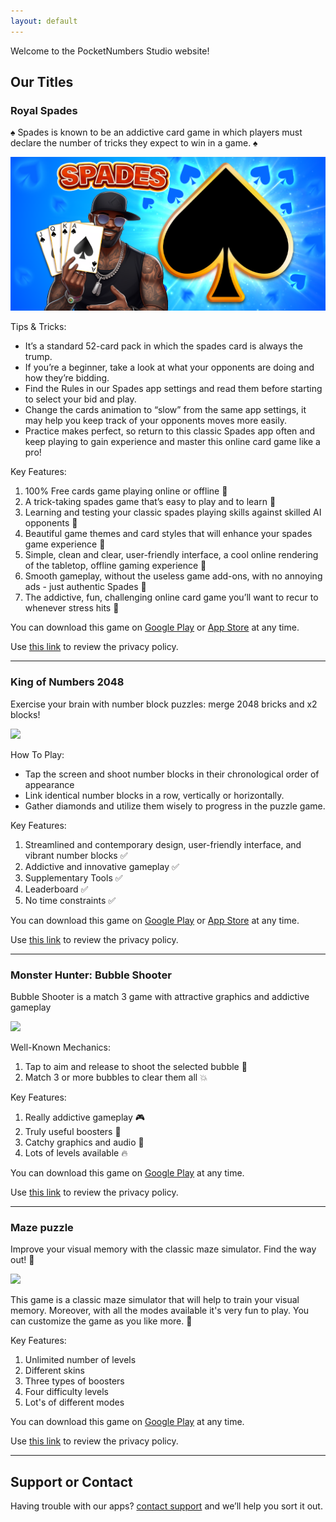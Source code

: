 ```yaml
---
layout: default
---
```


Welcome to the PocketNumbers Studio website!

## Our Titles

### Royal Spades

♠️ Spades is known to be an addictive card game in which players must declare the number of tricks they expect to win in a game. ♠️

[<img src="./royal-spades/feature_graphic.png">](https://play.google.com/store/apps/details?id=com.pocketnumbers.royalspades)

Tips & Tricks:
- It’s a standard 52-card pack in which the spades card is always the trump.
- If you’re a beginner, take a look at what your opponents are doing and how they’re bidding.
- Find the Rules in our Spades app settings and read them before starting to select your bid and play.
- Change the cards animation to “slow” from the same app settings, it may help you keep track of your opponents moves more easily.
- Practice makes perfect, so return to this classic Spades app often and keep playing to gain experience and master this online card game like a pro!

Key Features:
1. 100% Free cards game playing online or offline 🤩
2. A trick-taking spades game that’s easy to play and to learn 🤩
3. Learning and testing your classic spades playing skills against skilled AI opponents 🤩
4. Beautiful game themes and card styles that will enhance your spades game experience 🤩
5. Simple, clean and clear, user-friendly interface, a cool online rendering of the tabletop, offline gaming experience 🤩
6. Smooth gameplay, without the useless game add-ons, with no annoying ads - just authentic Spades 🤩
7. The addictive, fun, challenging online card game you’ll want to recur to whenever stress hits 🤩

You can download this game on [Google Play](https://play.google.com/store/apps/details?id=com.pocketnumbers.royalspades)
or [App Store](https://apps.apple.com/us/app/royal-spades-card-game-2024/id6504277218?ls=1) at any time.

Use [this link](https://dmitriifeshchenko.github.io/royal-spades/privacy.html) to review the privacy policy.

* * *

### King of Numbers 2048

Exercise your brain with number block puzzles: merge 2048 bricks and x2 blocks!

[<img src="https://dmitriifeshchenko.github.io/king-of-numbers/feature_graphic.jpg">](https://play.google.com/store/apps/details?id=com.pocketnumbers.king.android)

How To Play:
- Tap the screen and shoot number blocks in their chronological order of appearance
- Link identical number blocks in a row, vertically or horizontally.
- Gather diamonds and utilize them wisely to progress in the puzzle game.

Key Features:
1. Streamlined and contemporary design, user-friendly interface, and vibrant number blocks ✅
2. Addictive and innovative gameplay ✅
3. Supplementary Tools ✅
4. Leaderboard ✅
5. No time constraints ✅

You can download this game on [Google Play](https://play.google.com/store/apps/details?id=com.pocketnumbers.king.android)
or [App Store](https://apps.apple.com/us/app/king-of-numbers-2048/id6473016871?ls=1) at any time.

Use [this link](https://dmitriifeshchenko.github.io/king-of-numbers/privacy.html) to review the privacy policy.

* * *

### Monster Hunter: Bubble Shooter

Bubble Shooter is a match 3 game with attractive graphics and addictive gameplay

[<img src="https://dmitriifeshchenko.github.io/monsterhunter/feature_graphic.png">](https://play.google.com/store/apps/details?id=com.dnhnd.monsterhunter)

Well-Known Mechanics:
1. Tap to aim and release to shoot the selected bubble 🏹
2. Match 3 or more bubbles to clear them all 💥

Key Features:
1. Really addictive gameplay 🎮
2. Truly useful boosters 🚀
3. Catchy graphics and audio 🙈
4. Lots of levels available 🔥

You can download this game on [Google Play](https://play.google.com/store/apps/details?id=com.dnhnd.monsterhunter) at any time.

Use [this link](https://dmitriifeshchenko.github.io/monsterhunter/privacy.html) to review the privacy policy.

* * *

### Maze puzzle

Improve your visual memory with the classic maze simulator. Find the way out! 🎯

[<img src="https://dmitriifeshchenko.github.io/maze/E7Cn9DevEAts_1024_500.png">](https://play.google.com/store/apps/details?id=com.dnhnd.maze)

This game is a classic maze simulator that will help to train your visual memory. Moreover, with all the modes available it's very fun to play. You can customize the game as you like more. 🚀

Key Features:
1. Unlimited number of levels
2. Different skins
3. Three types of boosters
4. Four difficulty levels
5. Lot's of different modes

You can download this game on [Google Play](https://play.google.com/store/apps/details?id=com.dnhnd.maze) at any time.

Use [this link](https://dmitriifeshchenko.github.io/maze/privacy.html) to review the privacy policy.

* * *

## Support or Contact

Having trouble with our apps? [contact support](mailto:pocketnumbers.help@gmail.com) and we’ll help you sort it out.
